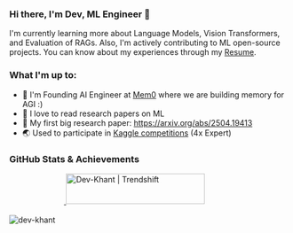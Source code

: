 ### Hi there, I'm Dev, ML Engineer 👋

I'm currently learning more about Language Models, Vision Transformers, and Evaluation of RAGs. Also, I'm actively contributing to ML open-source projects. You can know about my experiences through my [Resume](https://drive.google.com/file/d/1kNZKvTkUIB_oyO4sjdp00OkRnBABOUkq/view?usp=sharing).

### What I'm up to:
- 🔭 I'm Founding AI Engineer at [Mem0](https://github.com/mem0ai) where we are building memory for AGI :)
- 🌱 I love to read research papers on ML
- 📄 My first big research paper: https://arxiv.org/abs/2504.19413
- 🌏 Used to participate in [Kaggle competitions](https://www.kaggle.com/devkhant24) (4x Expert)

### GitHub Stats & Achievements
&nbsp;&nbsp;&nbsp;&nbsp;&nbsp;&nbsp;&nbsp;&nbsp;&nbsp;&nbsp;&nbsp;&nbsp;&nbsp;&nbsp;&nbsp;&nbsp;&nbsp;&nbsp;&nbsp;&nbsp;&nbsp;&nbsp;&nbsp;&nbsp;&nbsp;<a href="https://trendshift.io/developers/6669" target="_blank">
  <img src="https://trendshift.io/api/badge/developers/6669" alt="Dev-Khant | Trendshift" width="250" height="55"/>
</a>
<br />
<br />
<img align="center" src="https://github-readme-stats.vercel.app/api?username=dev-khant&show_icons=true&locale=en" alt="dev-khant" />
